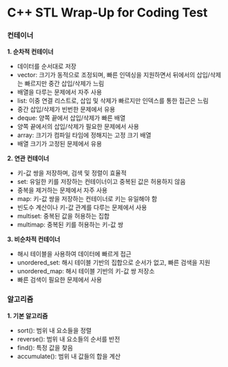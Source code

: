 # C++ STL Wrap-Up for Coding Test

### 컨테이너

**1. 순차적 컨테이너**

- 데이터를 순서대로 저장
- vector: 크기가 동적으로 조정되며, 빠른 인덱싱을 지원하면서 뒤에서의 삽입/삭제는 빠르지만 중간 삽입/삭제가 느림
- 배열을 다루는 문제에서 자주 사용  
- list: 이중 연결 리스트로, 삽입 및 삭제가 빠르지만 인덱스를 통한 접근은 느림
- 중간 삽입/삭제가 빈번한 문제에서 유용  
- deque: 양쪽 끝에서 삽입/삭제가 빠른 배열
- 양쪽 끝에서의 삽입/삭제가 필요한 문제에서 사용
- array: 크기가 컴파일 타임에 정해지는 고정 크기 배열
- 배열 크기가 고정된 문제에서 유용  

**2. 연관 컨테이너**

- 키-값 쌍을 저장하며, 검색 및 정렬이 효율적
- set: 유일한 키를 저장하는 컨테이너이고 중복된 값은 허용하지 않음
- 중복을 제거하는 문제에서 자주 사용
- map: 키-값 쌍을 저장하는 컨테이너로 키는 유일해야 함
- 빈도수 계산이나 키-값 관계를 다루는 문제에서 사용
- multiset: 중복된 값을 허용하는 집합
- multimap: 중복된 키를 허용하는 키-값 쌍

**3. 비순차적 컨테이너**

- 해시 테이블을 사용하여 데이터에 빠르게 접근
- unordered_set: 해시 테이블 기반의 집합으로 순서가 없고, 빠른 검색을 지원
- unordered_map: 해시 테이블 기반의 키-값 쌍 저장소
- 빠른 검색이 필요한 문제에서 사용

### 알고리즘

**1. 기본 알고리즘**

- sort(): 범위 내 요소들을 정렬
- reverse(): 범위 내 요소들의 순서를 반전
- find(): 특정 값을 찾음
- accumulate(): 범위 내 값들의 합을 계산
